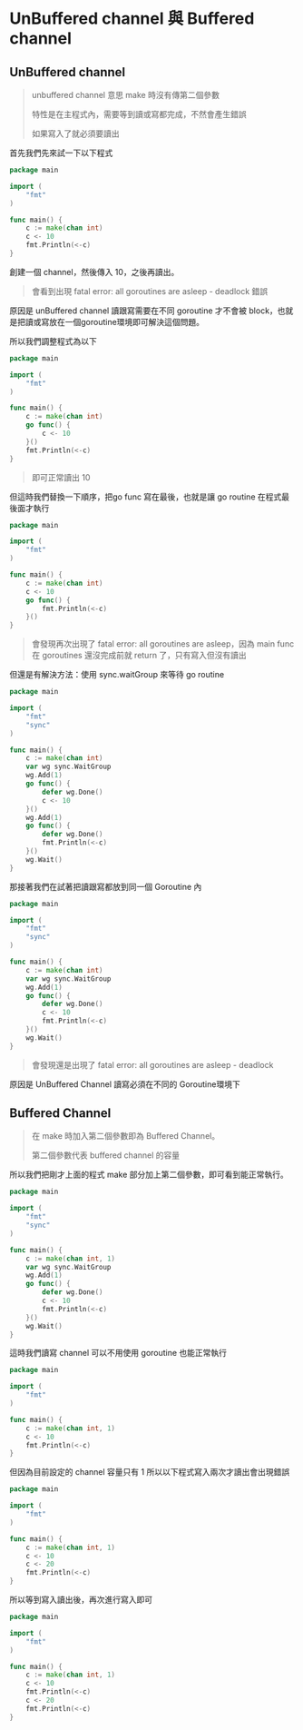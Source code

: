 # UnBuffered channel 與 Buffered channel

## UnBuffered channel

> unbuffered channel 意思 make 時沒有傳第二個參數
>
> 特性是在主程式內，需要等到讀或寫都完成，不然會產生錯誤
>
> 如果寫入了就必須要讀出

首先我們先來試一下以下程式

```go
package main

import (
	"fmt"
)

func main() {
	c := make(chan int)
	c <- 10
	fmt.Println(<-c)
}
```

創建一個 channel，然後傳入 10，之後再讀出。

> 會看到出現 fatal error: all goroutines are asleep - deadlock 錯誤

原因是 unBuffered channel 讀跟寫需要在不同 goroutine 才不會被 block，也就是把讀或寫放在一個goroutine環境即可解決這個問題。

所以我們調整程式為以下

```go
package main

import (
	"fmt"
)

func main() {
	c := make(chan int)
	go func() {
		c <- 10
	}()
	fmt.Println(<-c)
}
```

> 即可正常讀出 10

但這時我們替換一下順序，把go func 寫在最後，也就是讓 go routine 在程式最後面才執行

```go
package main

import (
	"fmt"
)

func main() {
	c := make(chan int)
	c <- 10
	go func() {
		fmt.Println(<-c)
	}()
}
```

> 會發現再次出現了 fatal error: all goroutines are asleep，因為 main func 在 goroutines 還沒完成前就 return 了，只有寫入但沒有讀出

但還是有解決方法：使用 sync.waitGroup 來等待 go routine

```go
package main

import (
	"fmt"
	"sync"
)

func main() {
	c := make(chan int)
	var wg sync.WaitGroup
	wg.Add(1)
	go func() {
		defer wg.Done()
		c <- 10
	}()
	wg.Add(1)
	go func() {
		defer wg.Done()
		fmt.Println(<-c)
	}()
	wg.Wait()
}
```

那接著我們在試著把讀跟寫都放到同一個 Goroutine 內

```go
package main

import (
	"fmt"
	"sync"
)

func main() {
	c := make(chan int)
	var wg sync.WaitGroup
	wg.Add(1)
	go func() {
		defer wg.Done()
		c <- 10
		fmt.Println(<-c)
	}()
	wg.Wait()
}
```

> 會發現還是出現了 fatal error: all goroutines are asleep - deadlock

原因是 UnBuffered Channel 讀寫必須在不同的 Goroutine環境下

## Buffered Channel

> 在 make 時加入第二個參數即為 Buffered Channel。
>
> 第二個參數代表 buffered channel 的容量

所以我們把剛才上面的程式 make 部分加上第二個參數，即可看到能正常執行。

```go
package main

import (
	"fmt"
	"sync"
)

func main() {
	c := make(chan int, 1)
	var wg sync.WaitGroup
	wg.Add(1)
	go func() {
		defer wg.Done()
		c <- 10
		fmt.Println(<-c)
	}()
	wg.Wait()
}
```

這時我們讀寫 channel 可以不用使用 goroutine 也能正常執行

```go
package main

import (
	"fmt"
)

func main() {
	c := make(chan int, 1)
	c <- 10
	fmt.Println(<-c)
}
```

但因為目前設定的 channel 容量只有 1 所以以下程式寫入兩次才讀出會出現錯誤

```go
package main

import (
	"fmt"
)

func main() {
	c := make(chan int, 1)
	c <- 10
	c <- 20
	fmt.Println(<-c)
}
```

所以等到寫入讀出後，再次進行寫入即可

```go
package main

import (
	"fmt"
)

func main() {
	c := make(chan int, 1)
	c <- 10
	fmt.Println(<-c)
	c <- 20
	fmt.Println(<-c)
}
```

